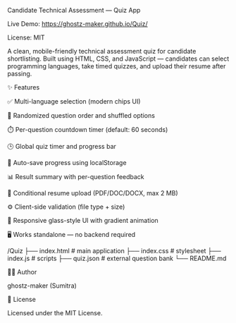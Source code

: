 Candidate Technical Assessment — Quiz App

Live Demo: https://ghostz-maker.github.io/Quiz/

License: MIT

A clean, mobile-friendly technical assessment quiz for candidate shortlisting.
Built using HTML, CSS, and JavaScript — candidates can select programming languages, take timed quizzes, and upload their resume after passing.

✨ Features

✅ Multi-language selection (modern chips UI)

🔀 Randomized question order and shuffled options

⏱️ Per-question countdown timer (default: 60 seconds)

🕒 Global quiz timer and progress bar

💾 Auto-save progress using localStorage

📊 Result summary with per-question feedback

📎 Conditional resume upload (PDF/DOC/DOCX, max 2 MB)

⚙️ Client-side validation (file type + size)

🧩 Responsive glass-style UI with gradient animation

🖥️ Works standalone — no backend required

/Quiz
 ├── index.html        # main application
 ├── index.css             # stylesheet
 ├── index.js            # scripts
 ├── quiz.json         # external question bank
 └── README.md

🧑‍💻 Author

ghostz-maker (Sumitra)

📜 License

Licensed under the MIT License.